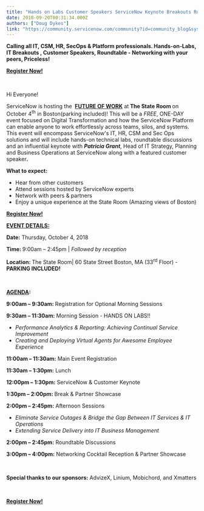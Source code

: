 ```yaml
---
title: "Hands on Labs Customer Speakers ServiceNow Keynote Breakouts Roundtables  All at the Future of Work  Boston  Oct th"
date: 2018-09-20T00:31:34.000Z
authors: ["Doug Dykes"]
link: "https://community.servicenow.com/community?id=community_blog&sys_id=b85cd81bdba8ef808e7c2926ca961952"
---
```

<p><strong><span id="ember5613" class="ember-view">Calling all IT, CSM, HR, SecOps &amp; Platform professionals. Hands-on-Labs, IT Breakouts , Customer Speakers, Roundtable - Networking with your peers, Priceless! </span></strong></p>
<p><strong><span id="ember5613" class="ember-view"><a href="http://app.connect.servicenow.com/e/es?s&#61;1133&amp;e&#61;1114334" rel="nofollow">Register Now!</a><br /></span></strong></p>
<p> </p>
<p>Hi Everyone!</p>
<p>ServiceNow is hosting the  <a href="https://www.servicenow.com/events/future-of-work.html" rel="nofollow"><strong><span style="font-style: inherit !important; font-weight: inherit !important;">FUTURE OF WORK</span></strong></a> at<strong> The State Room </strong>on October 4<sup>th</sup> in Boston(parking included)! This will be a <em>FREE</em>, ONE-DAY event focused on Digital Transformation and how the ServiceNow Platform can enable anyone to work effortlessly across teams, silos, and systems. This event will encompass ServiceNow&#39;s IT, HR, CSM and Sec Ops solutions and will include hands-on technical labs, roundtable discussions and an influential keynote with <strong><em>Patricia Grant</em></strong>, Head of IT Strategy, Planning and Business Operations at ServiceNow along with a featured customer speaker<em><strong>.</strong></em></p>
<p><strong>What to expect:</strong></p>
<ul><li>Hear from other customers</li><li>Attend sessions hosted by ServiceNow experts</li><li>Network with peers &amp; partners</li><li><span style="font-style: inherit !important; font-weight: inherit !important;">Enjoy a unique experience at the State Room (Amazing views of Boston)</span></li></ul>
<p><strong><a href="http://app.connect.servicenow.com/e/es?s&#61;1133&amp;e&#61;1114334" rel="nofollow">Register Now!</a></strong></p>
<p><strong><u>EVENT DETAILS:</u></strong></p>
<p><strong>Date:</strong> Thursday, October 4, 2018</p>
<p><strong>Time: </strong>9:00am – 2:45pm | <em>Followed by reception</em></p>
<p><strong>Location: </strong><span style="font-style: inherit !important; font-weight: inherit !important;">The State Room| 60 State Street Boston, MA (33</span><sup>rd</sup> Floor) - <strong>PARKING INCLUDED!</strong></p>
<p> </p>
<p><strong><u>AGENDA</u></strong><strong>: </strong></p>
<p><strong>9:00am – 9:30am: </strong>Registration for Optional Morning Sessions</p>
<p><strong>9:30am – 11:30am:</strong> Morning Session - HANDS ON LABS!!</p>
<ul><li><em>Performance Analytics &amp; Reporting: Achieving Continual Service Improvement</em></li><li><em>Creating and Deploying Virtual Agents for Awesome Employee Experience</em></li></ul>
<p><strong>11:00am – 11:30am:</strong> Main Event Registration</p>
<p><strong>11:30am – 1:30pm:</strong> Lunch</p>
<p><strong>12:00pm – 1:30pm:</strong> ServiceNow &amp; Customer Keynote</p>
<p><strong>1:30pm – 2:00pm: </strong>Break &amp; Partner Showcase</p>
<p><strong>2:00pm – 2:45pm:</strong> Afternoon Sessions</p>
<ul><li><em>Eliminate Service Outages &amp; Bridge the Gap Between IT Services &amp; IT Operations</em></li><li><em>Extending Service Delivery into IT Business Management</em></li></ul>
<p><strong>2:00pm – 2:45pm:</strong> Roundtable Discussions</p>
<p><strong>3:00pm – 4:00pm:</strong> Networking Cocktail Reception &amp; Partner Showcase</p>
<p> </p>
<p><strong>Special thanks to our sponsors:</strong> AdvizeX, Linium, Mobichord, and Xmatters</p>
<p> </p>
<p><strong><a href="http://app.connect.servicenow.com/e/es?s&#61;1133&amp;e&#61;1114334" rel="nofollow">Register Now!</a></strong></p>
<p> </p>